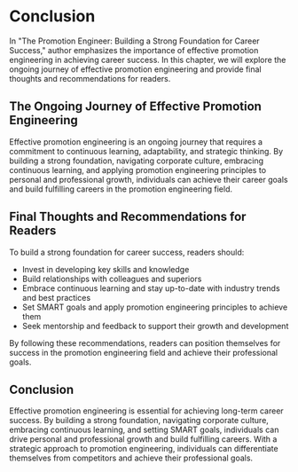 Conclusion
==========

In "The Promotion Engineer: Building a Strong Foundation for Career Success," author emphasizes the importance of effective promotion engineering in achieving career success. In this chapter, we will explore the ongoing journey of effective promotion engineering and provide final thoughts and recommendations for readers.

The Ongoing Journey of Effective Promotion Engineering
------------------------------------------------------

Effective promotion engineering is an ongoing journey that requires a commitment to continuous learning, adaptability, and strategic thinking. By building a strong foundation, navigating corporate culture, embracing continuous learning, and applying promotion engineering principles to personal and professional growth, individuals can achieve their career goals and build fulfilling careers in the promotion engineering field.

Final Thoughts and Recommendations for Readers
----------------------------------------------

To build a strong foundation for career success, readers should:

* Invest in developing key skills and knowledge
* Build relationships with colleagues and superiors
* Embrace continuous learning and stay up-to-date with industry trends and best practices
* Set SMART goals and apply promotion engineering principles to achieve them
* Seek mentorship and feedback to support their growth and development

By following these recommendations, readers can position themselves for success in the promotion engineering field and achieve their professional goals.

Conclusion
----------

Effective promotion engineering is essential for achieving long-term career success. By building a strong foundation, navigating corporate culture, embracing continuous learning, and setting SMART goals, individuals can drive personal and professional growth and build fulfilling careers. With a strategic approach to promotion engineering, individuals can differentiate themselves from competitors and achieve their professional goals.
